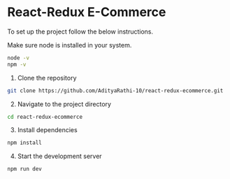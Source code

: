 # React-Redux E-Commerce

To set up the project follow the below instructions.

Make sure node is installed in your system.
```bash
node -v
npm -v
```
1. Clone the repository
```bash
git clone https://github.com/AdityaRathi-10/react-redux-ecommerce.git
```
2. Navigate to the project directory
```bash
cd react-redux-ecommerce
```
3. Install dependencies
```bash
npm install
```
4. Start the development server
```bash
npm run dev
```
